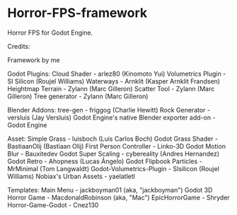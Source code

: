 # Horror-FPS-framework
Horror FPS for Godot Engine.

Credits:

Framework by me

Godot Plugins:
Cloud Shader - arlez80 (Kinomoto Yui)
Volumetrics Plugin - SI Silicon (Roujel Williams)
Waterways - Arnklit (Kasper Arnklit Frandsen)
Heightmap Terrain - Zylann (Marc Gilleron)
Scatter Tool - Zylann (Marc Gilleron)
Tree generator - Zylann (Marc Gilleron)

Blender Addons:
tree-gen - friggog (Charlie Hewitt)
Rock Generator - versluis (Jay Versluis)
Godot Engine's native Blender exporter add-on - Godot Engine

Asset:
Simple Grass - luisboch (Luis Carlos Boch)
Godot Grass Shader - BastiaanOlij (Bastiaan Olij)
First Person Controller - Linko-3D
Godot Motion Blur - Bauxitedev
Godot Super Scaling - cybereality (Andres Hernandez)
Godot Retro - Ahopness (Lucas Ângelo)
Godot Flipbook Particles - MrMinimal (Tom Langwaldt)
Godot-Volumetrics-Plugin - SIsilicon (Roujel Williams)
Nobiax's Urban Assets - yaelatletl

Templates:
Main Menu - jackboyman01 (aka, "jackboyman")
Godot 3D Horror Game - MacdonaldRobinson (aka, "Mac")
EpicHorrorGame - Shryder
Horror-Game-Godot - Cnez130
